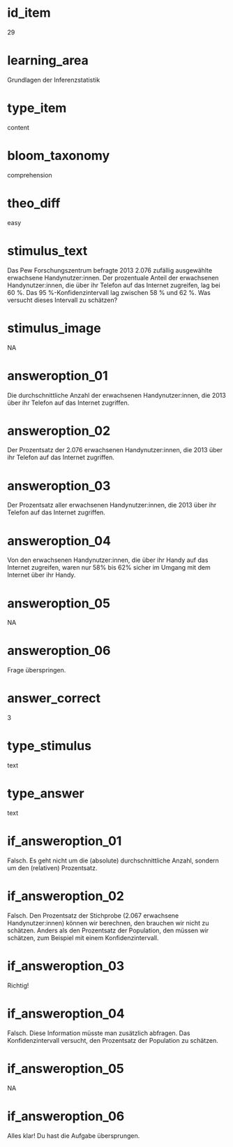 # id_item
29

# learning_area
Grundlagen der Inferenzstatistik

# type_item
content

# bloom_taxonomy
comprehension

# theo_diff
easy

# stimulus_text
Das Pew Forschungszentrum befragte 2013 2.076 zufällig ausgewählte erwachsene Handynutzer:innen. Der prozentuale Anteil der erwachsenen Handynutzer:innen, die über ihr Telefon auf das Internet zugreifen, lag bei 60 %. Das 95 %-Konfidenzintervall lag zwischen 58 % und 62 %. Was versucht dieses Intervall zu schätzen?

# stimulus_image
NA

# answeroption_01
Die durchschnittliche Anzahl der erwachsenen Handynutzer:innen, die 2013 über ihr Telefon auf das Internet zugriffen.

# answeroption_02
Der Prozentsatz der 2.076 erwachsenen Handynutzer:innen, die 2013 über ihr Telefon auf das Internet zugriffen.

# answeroption_03
Der Prozentsatz aller erwachsenen Handynutzer:innen, die 2013 über ihr Telefon auf das Internet zugriffen.

# answeroption_04
Von den erwachsenen Handynutzer:innen, die über ihr Handy auf das Internet zugreifen, waren nur 58% bis 62% sicher im Umgang mit dem Internet über ihr Handy.

# answeroption_05
NA

# answeroption_06
Frage überspringen.

# answer_correct
3

# type_stimulus
text

# type_answer
text

# if_answeroption_01
Falsch. Es geht nicht um die (absolute) durchschnittliche Anzahl, sondern um den (relativen) Prozentsatz.

# if_answeroption_02
Falsch. Den Prozentsatz der Stichprobe (2.067 erwachsene Handynutzer:innen) können wir berechnen, den brauchen wir nicht zu schätzen. Anders als den Prozentsatz der Population, den müssen wir schätzen, zum Beispiel mit einem Konfidenzintervall.

# if_answeroption_03
Richtig!

# if_answeroption_04
Falsch. Diese Information müsste man zusätzlich abfragen. Das Konfidenzintervall versucht, den Prozentsatz der Population zu schätzen.

# if_answeroption_05
NA

# if_answeroption_06
Alles klar! Du hast die Aufgabe übersprungen.

